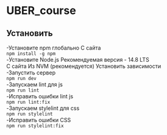 # UBER_course
## Установить
-Установите npm глобально С сайта <br>
```npm install -g npm```<br>
-Установите Node.js Рекомендуемая версия - 14.8 LTS<br>
С сайта Из NVM (рекомендуется) Установить зависимости<br>
-Запустить сервер<br>
```npm run dev```<br>
-Запускаем lint для js<br>
```npm run lint```<br>
-Исправить ошибки lint js<br>
```npm run lint:fix```<br>
-Запускаем stylelint для css<br>
```npm run stylelint```<br>
-Исправить ошибки CSS<br>
```npm run stylelint:fix```<br>
